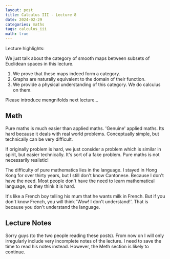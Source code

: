 ```yaml
---
layout: post
title: Calculus III - Lecture 8
date: 2024-02-29
categories: maths
tags: calculus_iii
math: true
---
```




Lecture highlights:

We just talk about the category of smooth maps between subsets of Euclidean spaces in this lecture.

1. We prove that these maps indeed form a category.
2. Graphs are naturally equivalent to the domain of their function.
2. We provide a physical understanding of this category. We do calculus on them. 

Please introduce mengnifolds next lecture...

## Meth

Pure maths is much easier than applied maths. 'Genuine' applied maths. Its hard because it deals with real world problems. Conceptually simple, but technically can be very difficult.

If originally problem is hard, we just consider a problem which is similar in spirit, but easier technically. It's sort of a fake problem. Pure maths is not necessarily realistic! 

The difficulty of pure mathematics lies in the language. I stayed in Hong Kong for over thirty years, but I still don't know Cantonese. Because I don't have the need. Most people don't have the need to learn mathematical language, so they think it is hard. 

It's like a French boy telling his mum that he wants milk in French. But if you don't know French, you will think 'Wow! I don't understand!'. That is because you don't understand the language.


## Lecture Notes

Sorry guys (to the two people reading these posts). From now on I will only irregularly include very incomplete notes of the lecture. I need to save the time to read his notes instead. However, the Meth section is likely to continue.